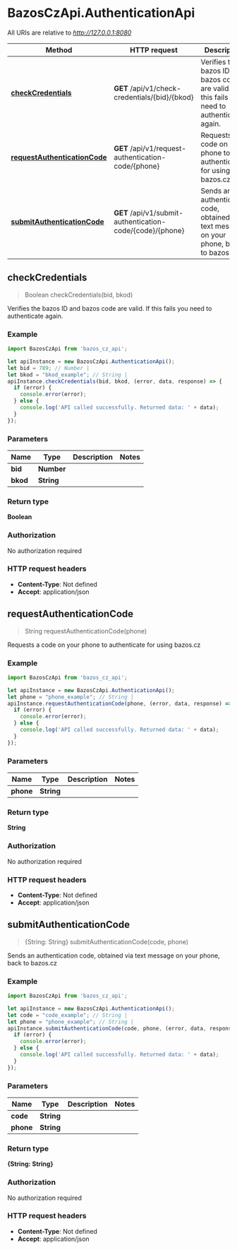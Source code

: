 # BazosCzApi.AuthenticationApi

All URIs are relative to *http://127.0.0.1:8080*

Method | HTTP request | Description
------------- | ------------- | -------------
[**checkCredentials**](AuthenticationApi.md#checkCredentials) | **GET** /api/v1/check-credentials/{bid}/{bkod} | Verifies the bazos ID and bazos code are valid. If this fails you need to authenticate again.
[**requestAuthenticationCode**](AuthenticationApi.md#requestAuthenticationCode) | **GET** /api/v1/request-authentication-code/{phone} | Requests a code on your phone to authenticate for using bazos.cz
[**submitAuthenticationCode**](AuthenticationApi.md#submitAuthenticationCode) | **GET** /api/v1/submit-authentication-code/{code}/{phone} | Sends an authentication code, obtained via text message on your phone, back to bazos.cz



## checkCredentials

> Boolean checkCredentials(bid, bkod)

Verifies the bazos ID and bazos code are valid. If this fails you need to authenticate again.

### Example

```javascript
import BazosCzApi from 'bazos_cz_api';

let apiInstance = new BazosCzApi.AuthenticationApi();
let bid = 789; // Number | 
let bkod = "bkod_example"; // String | 
apiInstance.checkCredentials(bid, bkod, (error, data, response) => {
  if (error) {
    console.error(error);
  } else {
    console.log('API called successfully. Returned data: ' + data);
  }
});
```

### Parameters


Name | Type | Description  | Notes
------------- | ------------- | ------------- | -------------
 **bid** | **Number**|  | 
 **bkod** | **String**|  | 

### Return type

**Boolean**

### Authorization

No authorization required

### HTTP request headers

- **Content-Type**: Not defined
- **Accept**: application/json


## requestAuthenticationCode

> String requestAuthenticationCode(phone)

Requests a code on your phone to authenticate for using bazos.cz

### Example

```javascript
import BazosCzApi from 'bazos_cz_api';

let apiInstance = new BazosCzApi.AuthenticationApi();
let phone = "phone_example"; // String | 
apiInstance.requestAuthenticationCode(phone, (error, data, response) => {
  if (error) {
    console.error(error);
  } else {
    console.log('API called successfully. Returned data: ' + data);
  }
});
```

### Parameters


Name | Type | Description  | Notes
------------- | ------------- | ------------- | -------------
 **phone** | **String**|  | 

### Return type

**String**

### Authorization

No authorization required

### HTTP request headers

- **Content-Type**: Not defined
- **Accept**: application/json


## submitAuthenticationCode

> {String: String} submitAuthenticationCode(code, phone)

Sends an authentication code, obtained via text message on your phone, back to bazos.cz

### Example

```javascript
import BazosCzApi from 'bazos_cz_api';

let apiInstance = new BazosCzApi.AuthenticationApi();
let code = "code_example"; // String | 
let phone = "phone_example"; // String | 
apiInstance.submitAuthenticationCode(code, phone, (error, data, response) => {
  if (error) {
    console.error(error);
  } else {
    console.log('API called successfully. Returned data: ' + data);
  }
});
```

### Parameters


Name | Type | Description  | Notes
------------- | ------------- | ------------- | -------------
 **code** | **String**|  | 
 **phone** | **String**|  | 

### Return type

**{String: String}**

### Authorization

No authorization required

### HTTP request headers

- **Content-Type**: Not defined
- **Accept**: application/json


